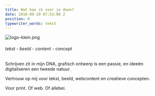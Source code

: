 ```yaml
---
title: Wat kan ik voor je doen?
date: 2016-09-20 07:53:00 Z
position: 0
typewriter_words: tekst
---
```


![logo-klein.png](/uploads/logo-klein.png)
###### <span id="typed">tekst - beeld - content -  concept</span>

Schrijven zit in mijn DNA, grafisch ontwerp is een passie, en ideeën digitaliseren een tweede natuur. 


Vertrouw op mij voor tekst, beeld, webcontent en creatieve concepten. 


Voor print. Of web. Of allebei.